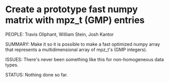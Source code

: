

# Create a prototype fast numpy matrix with mpz_t (GMP) entries

PEOPLE: Travis Oliphant, William Stein, Josh Kantor 

SUMMARY: Make it so it is possible to make a fast optimized numpy array that represents a multidimensional array of mpz_t's (GMP integers). 

ISSUES: There's never been something like this for non-homogeneous data types.   

STATUS: Nothing done so far.  
